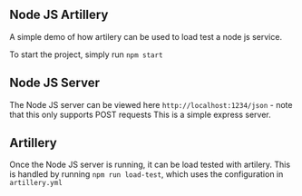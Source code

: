 Node JS Artillery
-----------

A simple demo of how artilery can be used to load test a node js service.

To start the project, simply run `npm start`

Node JS Server
--------

The Node JS server can be viewed here `http://localhost:1234/json` - note that this only supports POST requests
This is a simple express server.

Artillery
---------

Once the Node JS server is running, it can be load tested with artilery.
This is handled by running `npm run load-test`, which uses the configuration in `artillery.yml`